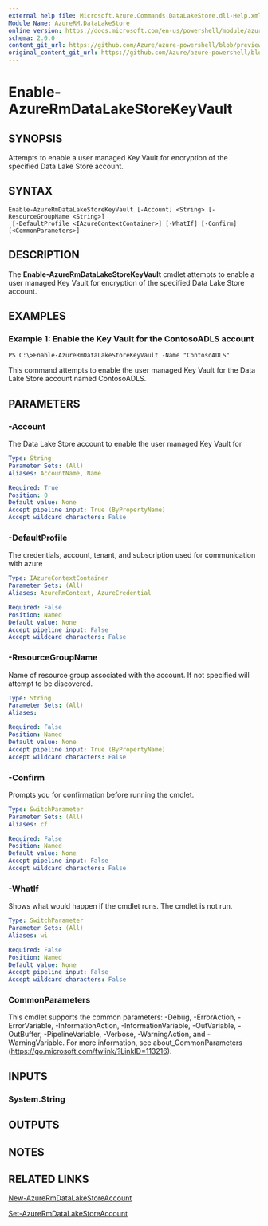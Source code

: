 ```yaml
---
external help file: Microsoft.Azure.Commands.DataLakeStore.dll-Help.xml
Module Name: AzureRM.DataLakeStore
online version: https://docs.microsoft.com/en-us/powershell/module/azurerm.datalakestore/enable-azurermdatalakestorekeyvault
schema: 2.0.0
content_git_url: https://github.com/Azure/azure-powershell/blob/preview/src/ResourceManager/DataLakeStore/Commands.DataLakeStore/help/Enable-AzureRmDataLakeStoreKeyVault.md
original_content_git_url: https://github.com/Azure/azure-powershell/blob/preview/src/ResourceManager/DataLakeStore/Commands.DataLakeStore/help/Enable-AzureRmDataLakeStoreKeyVault.md
---
```


# Enable-AzureRmDataLakeStoreKeyVault

## SYNOPSIS
Attempts to enable a user managed Key Vault for encryption of the specified Data Lake Store account.

## SYNTAX

```
Enable-AzureRmDataLakeStoreKeyVault [-Account] <String> [-ResourceGroupName <String>]
 [-DefaultProfile <IAzureContextContainer>] [-WhatIf] [-Confirm] [<CommonParameters>]
```

## DESCRIPTION
The **Enable-AzureRmDataLakeStoreKeyVault** cmdlet attempts to enable a user managed Key Vault for encryption of the specified Data Lake Store account.

## EXAMPLES

### Example 1: Enable the Key Vault for the ContosoADLS account
```
PS C:\>Enable-AzureRmDataLakeStoreKeyVault -Name "ContosoADLS"
```

This command attempts to enable the user managed Key Vault for the Data Lake Store account named ContosoADLS.

## PARAMETERS

### -Account
The Data Lake Store account to enable the user managed Key Vault for

```yaml
Type: String
Parameter Sets: (All)
Aliases: AccountName, Name

Required: True
Position: 0
Default value: None
Accept pipeline input: True (ByPropertyName)
Accept wildcard characters: False
```

### -DefaultProfile
The credentials, account, tenant, and subscription used for communication with azure

```yaml
Type: IAzureContextContainer
Parameter Sets: (All)
Aliases: AzureRmContext, AzureCredential

Required: False
Position: Named
Default value: None
Accept pipeline input: False
Accept wildcard characters: False
```

### -ResourceGroupName
Name of resource group associated with the account. If not specified will attempt to be discovered.

```yaml
Type: String
Parameter Sets: (All)
Aliases: 

Required: False
Position: Named
Default value: None
Accept pipeline input: True (ByPropertyName)
Accept wildcard characters: False
```

### -Confirm
Prompts you for confirmation before running the cmdlet.

```yaml
Type: SwitchParameter
Parameter Sets: (All)
Aliases: cf

Required: False
Position: Named
Default value: None
Accept pipeline input: False
Accept wildcard characters: False
```

### -WhatIf
Shows what would happen if the cmdlet runs. The cmdlet is not run.

```yaml
Type: SwitchParameter
Parameter Sets: (All)
Aliases: wi

Required: False
Position: Named
Default value: None
Accept pipeline input: False
Accept wildcard characters: False
```

### CommonParameters
This cmdlet supports the common parameters: -Debug, -ErrorAction, -ErrorVariable, -InformationAction, -InformationVariable, -OutVariable, -OutBuffer, -PipelineVariable, -Verbose, -WarningAction, and -WarningVariable. For more information, see about_CommonParameters (https://go.microsoft.com/fwlink/?LinkID=113216).

## INPUTS

### System.String

## OUTPUTS

## NOTES

## RELATED LINKS

[New-AzureRmDataLakeStoreAccount](./New-AzureRmDataLakeStoreAccount.md)

[Set-AzureRmDataLakeStoreAccount](./Set-AzureRmDataLakeStoreAccount.md)

